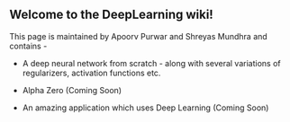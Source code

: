 
## Welcome to the DeepLearning wiki!

This page is maintained by Apoorv Purwar and Shreyas Mundhra and contains -

- A deep neural network from scratch - along with several variations of regularizers, activation functions etc.

- Alpha Zero (Coming Soon)

- An amazing application which uses Deep Learning (Coming Soon)


